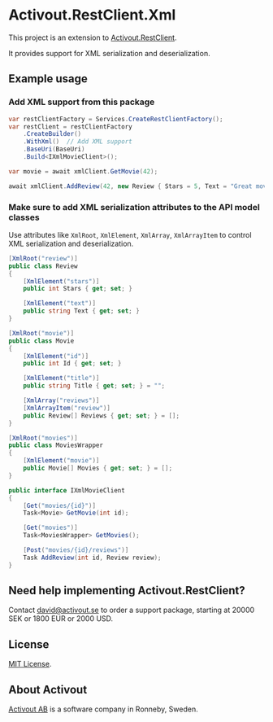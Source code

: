 # Activout.RestClient.Xml

This project is an extension to [Activout.RestClient](https://www.nuget.org/packages/Activout.RestClient/). 

It provides support for XML serialization and deserialization.

## Example usage

### Add XML support from this package

```C#
var restClientFactory = Services.CreateRestClientFactory();
var restClient = restClientFactory
    .CreateBuilder()
    .WithXml()  // Add XML support
    .BaseUri(BaseUri)
    .Build<IXmlMovieClient>();

var movie = await xmlClient.GetMovie(42);

await xmlClient.AddReview(42, new Review { Stars = 5, Text = "Great movie!" });
```

### Make sure to add XML serialization attributes to the API model classes

Use attributes like `XmlRoot`, `XmlElement`, `XmlArray`, `XmlArrayItem` to control XML serialization and deserialization.

```C#
[XmlRoot("review")]
public class Review
{
    [XmlElement("stars")]
    public int Stars { get; set; }

    [XmlElement("text")]
    public string Text { get; set; }
}

[XmlRoot("movie")]
public class Movie
{
    [XmlElement("id")]
    public int Id { get; set; }

    [XmlElement("title")]
    public string Title { get; set; } = "";

    [XmlArray("reviews")]
    [XmlArrayItem("review")]
    public Review[] Reviews { get; set; } = [];
}

[XmlRoot("movies")]
public class MoviesWrapper
{
    [XmlElement("movie")] 
    public Movie[] Movies { get; set; } = [];
}

public interface IXmlMovieClient
{
    [Get("movies/{id}")]
    Task<Movie> GetMovie(int id);

    [Get("movies")]
    Task<MoviesWrapper> GetMovies();

    [Post("movies/{id}/reviews")]
    Task AddReview(int id, Review review);
}
```

## Need help implementing Activout.RestClient?

Contact [david@activout.se](mailto:david@activout.se) to order a support package, starting at 20000 SEK or 1800 EUR or 2000 USD.

## License

[MIT License](LICENSE).

## About Activout
[Activout AB](http://activout.se) is a software company in Ronneby, Sweden.
